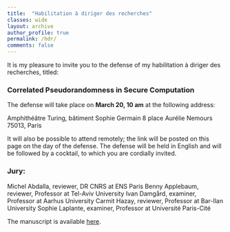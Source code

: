 ```yaml
---
title:  "Habilitation à diriger des recherches"
classes: wide
layout: archive
author_profile: true
permalink: /hdr/
comments: false
---
```


It is my pleasure to invite you to the defense of my habilitation à diriger des recherches, titled:

### Correlated Pseudorandomness in Secure Computation

The defense will take place on **March 20, 10 am** at the following address:

Amphithéâtre Turing, bâtiment Sophie Germain
8 place Aurélie Nemours
75013, Paris

It will also be possible to attend remotely; the link will be posted on this page on the day of the defense. The defense will be held in English and will be followed by a cocktail, to which you are cordially invited.

### Jury:

Michel Abdalla, reviewer, DR CNRS at ENS Paris
Benny Applebaum, reviewer, Professor at Tel-Aviv University
Ivan Damgård, examiner, Professor at Aarhus University
Carmit Hazay, reviewer, Professor at Bar-Ilan University
Sophie Laplante, examiner, Professor at Université Paris-Cité

The manuscript is available [here](https://geoffroycouteau.github.io/assets/pdf/hdr.pdf).